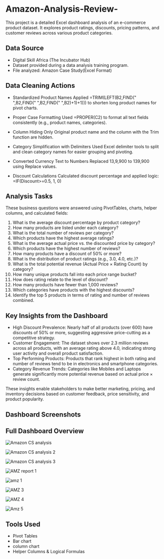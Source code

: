 # Amazon-Analysis-Review-
This project is a detailed Excel dashboard analysis of an e-commerce product dataset. It explores product ratings, discounts, pricing patterns, and customer reviews across various product categories.

## Data Source
- Digital Skill Africa (The Incubator Hub)
- Dataset provided during a data analysis training program.
- File analyzed: Amazon Case Study(Excel Format)

## Data Cleaning Actions

- Standardized Product Names
Applied =TRIM(LEFT(B2,FIND(" ",B2,FIND(" ",B2,FIND(" ",B2)+1)+1))) to shorten long product names for pivot charts.

- Proper Case Formatting
Used =PROPER(C2) to format all text fields consistently (e.g., product names, categories).

- Column Hiding
Only Original product name and the column with the Trim function are hidden.

- Category Simplification with Delimiters
Used Excel delimiter tools to split and clean category names for easier grouping and pivoting.

- Converted Currency Text to Numbers
Replaced 13,9,900 to 139,900 using Replace values.

- Discount Calculations
Calculated discount percentage and applied logic: =IF(Discount>=0.5, 1, 0)


## Analysis Tasks
These business questions were answered using PivotTables, charts, helper columns, and calculated fields:

1.  What is the average discount percentage by product category?
2.  How many products are listed under each category?
3.  What is the total number of reviews per category?
4.  Which products have the highest average ratings?
5.  What is the average actual price vs. the discounted price by category?
6.  Which products have the highest number of reviews?
7.  How many products have a discount of 50% or more?
8.  What is the distribution of product ratings (e.g., 3.0, 4.0, etc.)?
9.  What is the total potential revenue (Actual Price × Rating Count) by category?
10. How many unique products fall into each price range bucket?
11. How does rating relate to the level of discount?
12. How many products have fewer than 1,000 reviews?
13. Which categories have products with the highest discounts?
14. Identify the top 5 products in terms of rating and number of reviews combined.


## Key Insights from the Dashboard

- High Discount Prevalence: Nearly half of all products (over 600) have discounts of 50% or more, suggesting aggressive price-cutting as a competitive strategy.
- Customer Engagement: The dataset shows over 2.3 million reviews across all products, with an average rating above 4.0, indicating strong user activity and overall product satisfaction.
- Top Performing Products: Products that rank highest in both rating and number of reviews tend to be in electronics and smartphone categories.
- Category Revenue Trends: Categories like Mobiles and Laptops generate significantly more potential revenue based on actual price × review count.

These insights enable stakeholders to make better marketing, pricing, and inventory decisions based on customer feedback, price sensitivity, and product popularity.

## Dashboard Screenshots
## Full Dashboard Overview


![Amazon CS analysis](https://github.com/user-attachments/assets/ef425cd2-5960-4a0c-b004-3f90b1a200a0)

![Amazon CS analysis 2](https://github.com/user-attachments/assets/c0cdce57-942b-4b5b-94d5-1dfb6d5fe5c5)


![Amazon CS analysis 3](https://github.com/user-attachments/assets/7cc44632-3003-4370-9c89-b5f38247e6eb)


![AMZ report 1](https://github.com/user-attachments/assets/54476800-0891-4598-b84c-3305c9d91f93)


![amz 1](https://github.com/user-attachments/assets/83d17b15-e63b-4934-9dad-c3a7125df9f2)


![AMZ 3](https://github.com/user-attachments/assets/d7acbc00-c4ca-4220-b354-3792b6922b47)


![AMZ 4](https://github.com/user-attachments/assets/b7463edd-247f-4f84-a125-0da7b363a2e6)



![Amz 5](https://github.com/user-attachments/assets/7d9b8cc5-bd1d-4cb8-b8ad-1b3d4d95fd62)


## Tools Used
- Pivot Tables
- Bar chart
- column chart
- Helper Columns & Logical Formulas








